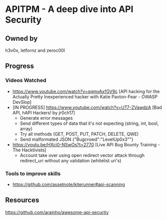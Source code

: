 # APITPM - A deep dive into API Security
## Owned by 
h3v0x, letfornz and zeroc00I
## Progress
### Videos Watched
- https://www.youtube.com/watch?v=qqmyAxfGV9c [API hacking for the Actually Pretty Inexperienced hacker with Katie Paxton-Fear - OWASP DevSlop]
- [IN PROGRESS] https://www.youtube.com/watch?v=UT7-ZVawdzA [Bad API, hAPI Hackers! by jr0ch17]
  - Generate error messages
  - Send different types of data that it's not expecting (string, int, bool, array)
  - Try all methods (GET, POST, PUT, PATCH, DELETE, QWE)
  - Send malformated JSON {"Bugcrowd":"LevelUp0x3""}
- https://youtu.be/HXci0-NSwOs?t=2770 [Live API Bug Bounty Training - The Hacktivists]
  - Account take over using open redirect vector attack through redirect_uri without any validation (whitelist uri's) 
### Tools to improve skills
- https://github.com/assetnote/kiterunner#api-scanning
## Resources
https://github.com/arainho/awesome-api-security
